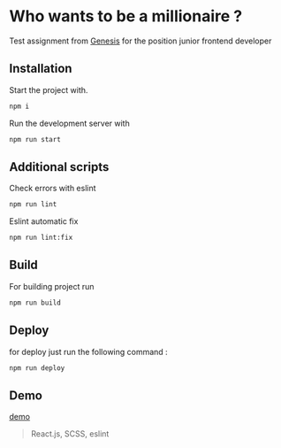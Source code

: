 # Who wants to be a millionaire ?

Test assignment from [Genesis](https://gen.tech/) for the position junior frontend developer

## Installation

Start the project with.

```bash
npm i
```

Run the development server with

```bash
npm run start
```

## Additional scripts
Check errors with eslint

```bash
npm run lint
```

Eslint automatic fix

```bash
npm run lint:fix
```

## Build
For building project run

```bash
npm run build
```

## Deploy
for deploy just run the following command :

```bash
npm run deploy
```
## Demo
[demo](http://VCHMichael.github.io/genesis-millioner) <br/>


> React.js, SCSS, eslint




    


